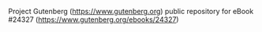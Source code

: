 Project Gutenberg (https://www.gutenberg.org) public repository for eBook #24327 (https://www.gutenberg.org/ebooks/24327)
